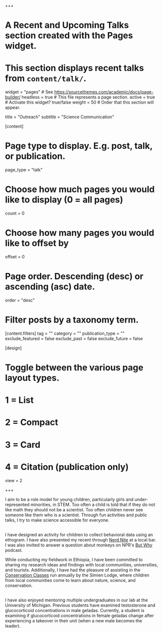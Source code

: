 +++
# A Recent and Upcoming Talks section created with the Pages widget.
# This section displays recent talks from `content/talk/`.

widget = "pages"  # See https://sourcethemes.com/academic/docs/page-builder/
headless = true  # This file represents a page section.
active = true  # Activate this widget? true/false
weight = 50  # Order that this section will appear.

title = "Outreach"
subtitle = "Science Communication"

[content]
  # Page type to display. E.g. post, talk, or publication.
  page_type = "talk"
  
  # Choose how much pages you would like to display (0 = all pages)
  count = 0
  
  # Choose how many pages you would like to offset by
  offset = 0

  # Page order. Descending (desc) or ascending (asc) date.
  order = "desc"

  # Filter posts by a taxonomy term.
  [content.filters]
    tag = ""
    category = ""
    publication_type = ""
    exclude_featured = false
    exclude_past = false
    exclude_future = false
    
[design]
  # Toggle between the various page layout types.
  #   1 = List
  #   2 = Compact
  #   3 = Card
  #   4 = Citation (publication only)
  view = 2



+++


I aim to be a role model for young children, particularly girls and under-represented minorities, in STEM. Too often a child is told that if they do not like math they should not be a scientist. Too often children never see someone like them who is a scientist. Through fun activities and public talks, I try to make science accessible for everyone. 
<br>
<br>

I have designed an activity for children to collect behavioral data using an ethogram. I have also presented my recent through <a href="https://annarbor.nerdnite.com/" target="_blank">Nerd Nite</a> at a local bar. I was also invited to answer a question about monkeys on NPR's <a href="https://www.npr.org/podcasts/474377890/but-why-a-podcast-for-curious-kids" target="_blank">But Why</a> podcast.

While conducting my fieldwork in Ethiopia, I have been committed to sharing my research ideas and findings with local communities, universities, and tourists. Additionally, I have had the pleasure of assisting in the <a href="http://www.simiens.com/index.php/videos/details/conservation-classes-at-simien-lodge" target="_blank">Conservation Classes</a> run annually by the Simien Lodge, where children from local communities come to learn about nature, science, and conservation.
<br>
<br>

I have also enjoyed mentoring multiple undergraduates in our lab at the University of Michigan. Previous students have examined testosterone and glucocorticoid concentrations in male geladas. Currently, a student is examining if glucocorticoid concentrations in female geladas change after experiencing a takeover in their unit (when a new male becomes the leader).



